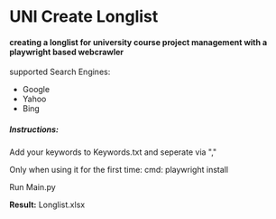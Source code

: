 # UNI Create Longlist
<h4>creating a longlist for university course project management with a playwright based webcrawler</h4>
<div>supported Search Engines: 
  <ul>
    <li>Google</li>
    <li>Yahoo</li>
    <li>Bing</li>
  </ul>
</div>
<div><h5>Instructions:</h5></div>
<p>Add your keywords to Keywords.txt and seperate via ","</p>
<p>Only when using it for the first time: cmd: playwright install</p>
<p>Run Main.py</p>

<p><strong>Result:</strong> Longlist.xlsx</p>
